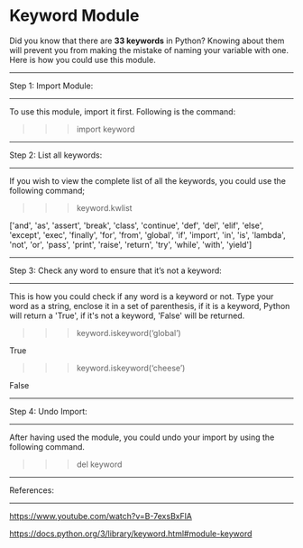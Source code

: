 
Keyword Module
===============

Did you know that there are **33 keywords** in Python?
Knowing about them will prevent you from making the mistake of naming your variable with one.
Here is how you could use this module.

**********************
Step 1: Import Module:
**********************
To use this module, import it first. Following is the command:

>>> import keyword

**************************
Step 2: List all keywords:
**************************
If you wish to view the complete list of all the keywords, you could use the following command;

>>> keyword.kwlist

['and', 'as', 'assert', 'break', 'class', 'continue', 'def', 'del', 'elif', 'else', 'except', 'exec', 'finally', 'for', 'from', 'global', 'if', 'import', 'in', 'is', 'lambda', 'not', 'or', 'pass', 'print', 'raise', 'return', 'try', 'while', 'with', 'yield']

*********************************************************
Step 3: Check any word to ensure that it’s not a keyword:
*********************************************************
This is how you could check if any word is a keyword or not. Type your word as a string, enclose it in a set of parenthesis, if it is a keyword, Python will return a 'True', if it's not a keyword, 'False' will be returned.

>>> keyword.iskeyword(‘global’)

True

>>> keyword.iskeyword(‘cheese’)

False

********************
Step 4: Undo Import:
********************
After having used the module, you could undo your import by using the following command. 

>>> del keyword


***********
References:
***********
https://www.youtube.com/watch?v=B-7exsBxFlA

https://docs.python.org/3/library/keyword.html#module-keyword

